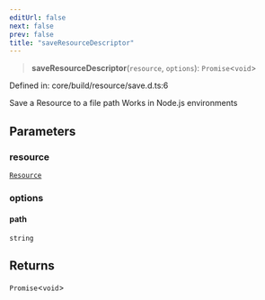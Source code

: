```yaml
---
editUrl: false
next: false
prev: false
title: "saveResourceDescriptor"
---
```


> **saveResourceDescriptor**(`resource`, `options`): `Promise`\<`void`\>

Defined in: core/build/resource/save.d.ts:6

Save a Resource to a file path
Works in Node.js environments

## Parameters

### resource

[`Resource`](/reference/dpkit/resource/)

### options

#### path

`string`

## Returns

`Promise`\<`void`\>
